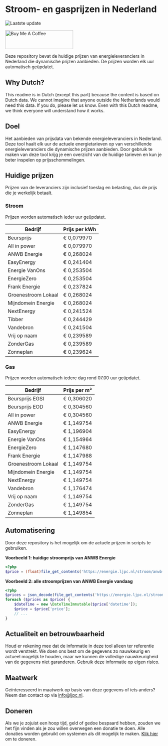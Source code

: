 # Stroom- en gasprijzen in Nederland

![Laatste update](https://img.shields.io/badge/laatste%20update-2025--09--05%2002%3A00%20CET-brightgreen)

<a href="https://www.buymeacoffee.com/Lars-" target="_blank"><img src="https://cdn.buymeacoffee.com/buttons/v2/default-orange.png" alt="Buy Me A Coffee" height="60" style="height: 60px !important;width: 217px !important;" ></a>

Deze repository bevat de huidige prijzen van energieleveranciers in Nederland die dynamische prijzen aanbieden. De prijzen worden elk uur automatisch geüpdatet.

## Why Dutch?

This readme is in Dutch (except this part) because the content is based on Dutch data. We cannot imagine that anyone outside the Netherlands would need this data. If you do, please let us know. Even with this Dutch readme, we think
everyone will understand how it works.

## Doel

Het aanbieden van prijsdata van bekende energieleveranciers in Nederland. Deze tool haalt elk uur de actuele energietarieven op van verschillende energieleveranciers die dynamische prijzen aanbieden. Door gebruik te maken van deze tool
krijg je een overzicht van de huidige tarieven en kun je beter inspelen op prijsschommelingen.

## Huidige prijzen

Prijzen van de leveranciers zijn inclusief toeslag en belasting, dus de prijs die je werkelijk betaalt.

### Stroom

Prijzen worden automatisch ieder uur geüpdatet.

 Bedrijf | Prijs per kWh 
---------|---------------
Beursprijs | € 0,079970
All in power | € 0,079970
ANWB Energie | € 0,268024
EasyEnergy | € 0,241404
Energie VanOns | € 0,253504
EnergieZero | € 0,253504
Frank Energie | € 0,237824
Groenestroom Lokaal | € 0,268024
Mijndomein Energie | € 0,268024
NextEnergy | € 0,241524
Tibber | € 0,244429
Vandebron | € 0,241504
Vrij op naam | € 0,239589
ZonderGas | € 0,239589
Zonneplan | € 0,239624


### Gas

Prijzen worden automatisch iedere dag rond 07.00 uur geüpdatet.

 Bedrijf | Prijs per m³ 
---------|--------------
Beursprijs EGSI | € 0,306020
Beursprijs EOD | € 0,304560
All in power | € 0,304560
ANWB Energie | € 1,149754
EasyEnergy | € 1,196904
Energie VanOns | € 1,154964
EnergieZero | € 1,147680
Frank Energie | € 1,147988
Groenestroom Lokaal | € 1,149754
Mijndomein Energie | € 1,149754
NextEnergy | € 1,149754
Vandebron | € 1,176474
Vrij op naam | € 1,149754
ZonderGas | € 1,149754
Zonneplan | € 1,149854


## Automatisering

Door deze repository is het mogelijk om de actuele prijzen in scripts te gebruiken.

**Voorbeeld 1: huidige stroomprijs van ANWB Energie**

```php
<?php
$price = (float)file_get_contents('https://energie.ljpc.nl/stroom/anwb-energie-nu.txt');

```

**Voorbeeld 2: alle stroomprijzen van ANWB Energie vandaag**

```php
<?php
$prices = json_decode(file_get_contents('https://energie.ljpc.nl/stroom/all-in-power-vandaag.json'),true);
foreach ($prices as $price) {
    $dateTime = new \DateTimeImmutable($price['datetime']);
    $price = $price['price'];
    // ...
}
```

## Actualiteit en betrouwbaarheid

Houd er rekening mee dat de informatie in deze tool alleen ter referentie wordt verstrekt. We doen ons best om de gegevens zo nauwkeurig en actueel mogelijk te houden, maar we kunnen de volledige nauwkeurigheid van de gegevens niet
garanderen. Gebruik deze informatie op eigen risico.

## Maatwerk

Geïnteresseerd in maatwerk op basis van deze gegevens of iets anders? Neem dan contact op
via [info@ljpc.nl](mailto:info@ljpc.nl?subject=Energie%20prijzen).

## Doneren

Als we je zojuist een hoop tijd, geld of gedoe bespaard hebben, zouden we het fijn vinden als je zou willen overwegen een
donatie te doen. Alle donaties worden gebruikt om systemen als dit mogelijk te
maken. [Klik hier](https://www.buymeacoffee.com/Lars-) om te doneren.
